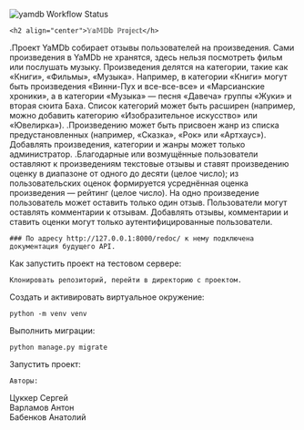![yamdb Workflow Status](https://github.com/Anatoliy-Babenkov/yamdb_final/actions/workflows/yamdb_workflow.yml/badge.svg)
```
<h2 align="center">𝕐𝕒𝕄𝔻𝕓 ℙ𝕣𝕠𝕛𝕖𝕔𝕥</h>
```
  .Проект YaMDb собирает отзывы пользователей на произведения. Сами произведения в YaMDb не хранятся, здесь нельзя посмотреть фильм или послушать музыку.
Произведения делятся на категории, такие как «Книги», «Фильмы», «Музыка». Например, в категории «Книги» могут быть произведения «Винни-Пух и все-все-все» и «Марсианские хроники», а в категории «Музыка» — песня «Давеча» группы «Жуки» и вторая сюита Баха. Список категорий может быть расширен (например, можно добавить категорию «Изобразительное искусство» или «Ювелирка»). 
  .Произведению может быть присвоен жанр из списка предустановленных (например, «Сказка», «Рок» или «Артхаус»). Добавлять произведения, категории и жанры может 
только администратор.
  .Благодарные или возмущённые пользователи оставляют к произведениям текстовые отзывы и ставят произведению оценку в диапазоне от одного до десяти (целое число); из пользовательских оценок формируется усреднённая оценка произведения — рейтинг (целое число). На одно произведение пользователь может оставить только один отзыв.
Пользователи могут оставлять комментарии к отзывам. Добавлять отзывы, комментарии и ставить оценки могут только аутентифицированные пользователи.
```
### По адресу http://127.0.0.1:8000/redoc/ к нему подключена документация будущего API.
```
Как запустить проект на тестовом сервере:
```
Клонировать репозиторий, перейти в директорию с проектом.
```
Cоздать и активировать виртуальное окружение:
```
python -m venv venv
```
Выполнить миграции:
```
python manage.py migrate
```
Запустить проект:
```
Авторы:
```
Цуккер Сергей  
Варламов Антон  
Бабенков Анатолий  
